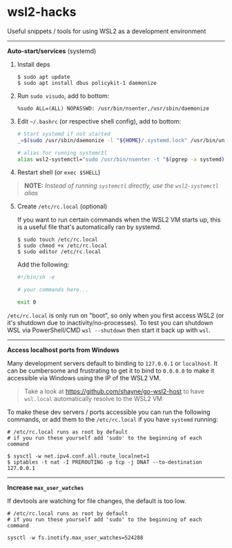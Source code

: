 # wsl2-hacks
Useful snippets / tools for using WSL2 as a development environment

---

**Auto-start/services** (systemd)
1. Install deps

    ```shell
    $ sudo apt update
    $ sudo apt install dbus policykit-1 daemonize
    ```

2. Run `sudo visudo`, add to bottom:

    ```
    %sudo ALL=(ALL) NOPASSWD: /usr/bin/nsenter,/usr/sbin/daemonize
    ```

3. Edit `~/.bashrc` (or respective shell config), add to bottom:

    ```sh
    # Start systemd if not started
    _=$(sudo /usr/sbin/daemonize -l "${HOME}/.systemd.lock" /usr/bin/unshare -fp --mount-proc /lib/systemd/systemd 2>&1)    # alias for running systemctl
    
    # alias for running systemctl
    alias wsl2-systemctl="sudo /usr/bin/nsenter -t "$(pgrep -x systemd)" -m -p systemctl"
    ```

4. Restart shell (or `exec $SHELL`)

> **NOTE:** *Instead of running `systemctl` directly, use the `wsl2-systemctl` alias*

5. Create `/etc/rc.local` (optional)

    If you want to run certain commands when the WSL2 VM starts up, this is a useful file that's automatically ran by systemd.
    
    ```shell
    $ sudo touch /etc/rc.local
    $ sudo chmod +x /etc/rc.local
    $ sudo editor /etc/rc.local
    ```
    
    Add the following:
    ```sh
    #!/bin/sh -e
    
    # your commands here...
    
    exit 0
    ```

`/etc/rc.local` is only run on "boot", so only when you first access WSL2 (or it's shutdown due to inactivity/no-processes).
To test you can shutdown WSL via PowerShell/CMD `wsl --shutdown` then start it back up with `wsl`.

---

**Access localhost ports from Windows**

Many development servers default to binding to `127.0.0.1` or `localhost`. It can be cumbersome and frustrating to get it to bind to `0.0.0.0` to make it accessible via Windows using the IP of the WSL2 VM.

> Take a look at https://github.com/shayne/go-wsl2-host to have `wsl.local` automatically resolve to the WSL2 VM

To make these dev servers / ports accessible you can run the following commands, or add them to the `/etc/rc.local` if you have `systemd` running:

```shell
# /etc/rc.local runs as root by default
# if you run these yourself add 'sudo' to the beginning of each command

$ sysctl -w net.ipv4.conf.all.route_localnet=1
$ iptables -t nat -I PREROUTING -p tcp -j DNAT --to-destination 127.0.0.1 
```

---

**Increase `max_user_watches`**

If devtools are watching for file changes, the default is too low.

```
# /etc/rc.local runs as root by default
# if you run these yourself add 'sudo' to the beginning of each command

sysctl -w fs.inotify.max_user_watches=524288
```
